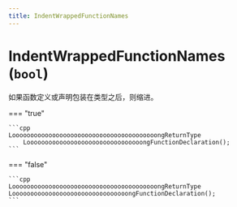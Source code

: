 ```yaml
---
title: IndentWrappedFunctionNames
---
```


# IndentWrappedFunctionNames (`bool`)

如果函数定义或声明包装在类型之后，则缩进。

=== "true"

    ```cpp
    LoooooooooooooooooooooooooooooooooooooooongReturnType
        LoooooooooooooooooooooooooooooooongFunctionDeclaration();
    ```

=== "false"

    ```cpp
    LoooooooooooooooooooooooooooooooooooooooongReturnType
    LoooooooooooooooooooooooooooooooongFunctionDeclaration();
    ```
